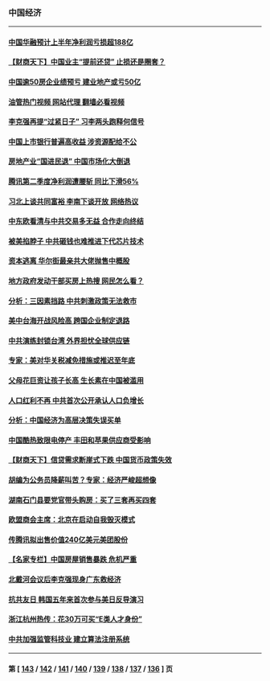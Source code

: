 ### 中国经济
---
#### [中国华融预计上半年净利润亏损超188亿](../../pages/ncid283/n13804756.md?08180845) 
#### [【财商天下】中国业主“提前还贷” 止损还是圈套？](../../pages/ncid283/n13804614.md?08180845) 
#### [中国逾50房企业绩预亏 建业地产或亏50亿](../../pages/ncid283/n13804771.md?08180845) 
#### [油管热门视频 网站代理 翻墙必看视频](http://209.222.30.114:81/youtube.html?08180845)
#### [李克强再提“过紧日子” 习李两头跑释何信号](../../pages/ncid283/n13804616.md?08180845) 
#### [中国上市银行普遍高收益 涉资源配给不公](../../pages/ncid283/n13804794.md?08180845) 
#### [房地产业“国进民退” 中国市场化大倒退](../../pages/ncid283/n13804783.md?08180845) 
#### [腾讯第二季度净利润遭腰斩 同比下滑56%](../../pages/ncid283/n13804704.md?08180845) 
#### [习北上谈共同富裕 李南下谈开放 网络热议](../../pages/ncid283/n13804645.md?08180845) 
#### [中东欧看清与中共交易多无益 合作走向终结](../../pages/ncid283/n13804541.md?08180845) 
#### [被美掐脖子 中共砸钱也难推进下代芯片技术](../../pages/ncid283/n13804047.md?08180845) 
#### [资本逃离 华尔街最亲共大佬抛售中概股](../../pages/ncid283/n13804155.md?08180845) 
#### [地方政府发动干部买房上热搜 网民怎么看？](../../pages/ncid283/n13804322.md?08180845) 
#### [分析：三因素挡路 中共刺激政策无法救市](../../pages/ncid283/n13804430.md?08180845) 
#### [美中台海开战风险高 跨国企业制定退路](../../pages/ncid283/n13804488.md?08180845) 
#### [中共演练封锁台湾 外界担忧全球供应链](../../pages/ncid283/n13804395.md?08180845) 
#### [专家：美对华关税减免措施或推迟至年底](../../pages/ncid283/n13804428.md?08180845) 
#### [父母花巨资让孩子长高 生长素在中国被滥用](../../pages/ncid283/n13804209.md?08180845) 
#### [人口红利不再 中共首次公开承认人口负增长](../../pages/ncid283/n13804153.md?08180845) 
#### [分析：中国经济为高层决策失误买单](../../pages/ncid283/n13803888.md?08180845) 
#### [中国酷热致限电停产 丰田和苹果供应商受影响](../../pages/ncid283/n13803914.md?08180845) 
#### [【财商天下】信贷需求断崖式下跌 中国货币政策失效](../../pages/ncid283/n13803974.md?08180845) 
#### [胡编为公务员降薪叫苦？专家：经济严峻超想像](../../pages/ncid283/n13803936.md?08180845) 
#### [湖南石门县要党官带头购房：买了三套再买四套](../../pages/ncid283/n13803897.md?08180845) 
#### [欧盟商会主席：北京在启动自我毁灭模式](../../pages/ncid283/n13803322.md?08180845) 
#### [传腾讯拟出售价值240亿美元美团股份](../../pages/ncid283/n13803884.md?08180845) 
#### [【名家专栏】中国房屋销售暴跌 危机严重](../../pages/ncid283/n13803785.md?08180845) 
#### [北戴河会议后李克强现身广东救经济](../../pages/ncid283/n13803818.md?08180845) 
#### [抗共友日 韩国五年来首次参与美日反导演习](../../pages/ncid283/n13803746.md?08180845) 
#### [浙江杭州热传：花30万可买“E类人才身份”](../../pages/ncid283/n13803543.md?08180845) 
#### [中共加强监管科技业 建立算法注册系统](../../pages/ncid283/n13803459.md?08180845) 

---
#### 第 [ [143](./143.md?08180845) / [142](./142.md?08180845) / [141](./141.md?08180845) / [140](./140.md?08180845) / [139](./139.md?08180845) / [138](./138.md?08180845) / [137](./137.md?08180845) / [136](./136.md?08180845) ] 页
